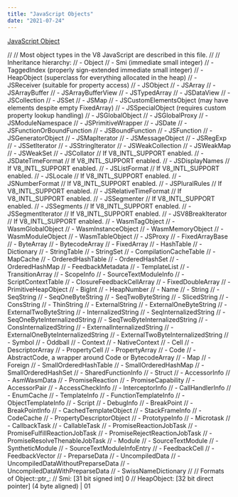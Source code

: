 ```yaml
---
title: "JavaScript Objects"
date: "2021-07-24"
---
```


[JavaScript Object](https://github.com/v8/v8/blob/master/src/objects/objects.h)

//
// Most object types in the V8 JavaScript are described in this file.
//
// Inheritance hierarchy:
// - Object
//   - Smi          (immediate small integer)
//   - TaggedIndex  (properly sign-extended immediate small integer)
//   - HeapObject   (superclass for everything allocated in the heap)
//     - JSReceiver  (suitable for property access)
//       - JSObject
//         - JSArray
//         - JSArrayBuffer
//         - JSArrayBufferView
//           - JSTypedArray
//           - JSDataView
//         - JSCollection
//           - JSSet
//           - JSMap
//         - JSCustomElementsObject (may have elements despite empty FixedArray)
//           - JSSpecialObject (requires custom property lookup handling)
//             - JSGlobalObject
//             - JSGlobalProxy
//             - JSModuleNamespace
//           - JSPrimitiveWrapper
//         - JSDate
//         - JSFunctionOrBoundFunction
//           - JSBoundFunction
//           - JSFunction
//         - JSGeneratorObject
//         - JSMapIterator
//         - JSMessageObject
//         - JSRegExp
//         - JSSetIterator
//         - JSStringIterator
//         - JSWeakCollection
//           - JSWeakMap
//           - JSWeakSet
//         - JSCollator            // If V8_INTL_SUPPORT enabled.
//         - JSDateTimeFormat      // If V8_INTL_SUPPORT enabled.
//         - JSDisplayNames        // If V8_INTL_SUPPORT enabled.
//         - JSListFormat          // If V8_INTL_SUPPORT enabled.
//         - JSLocale              // If V8_INTL_SUPPORT enabled.
//         - JSNumberFormat        // If V8_INTL_SUPPORT enabled.
//         - JSPluralRules         // If V8_INTL_SUPPORT enabled.
//         - JSRelativeTimeFormat  // If V8_INTL_SUPPORT enabled.
//         - JSSegmenter           // If V8_INTL_SUPPORT enabled.
//         - JSSegments            // If V8_INTL_SUPPORT enabled.
//         - JSSegmentIterator     // If V8_INTL_SUPPORT enabled.
//         - JSV8BreakIterator     // If V8_INTL_SUPPORT enabled.
//         - WasmTagObject
//         - WasmGlobalObject
//         - WasmInstanceObject
//         - WasmMemoryObject
//         - WasmModuleObject
//         - WasmTableObject
//       - JSProxy
//     - FixedArrayBase
//       - ByteArray
//       - BytecodeArray
//       - FixedArray
//         - HashTable
//           - Dictionary
//           - StringTable
//           - StringSet
//           - CompilationCacheTable
//           - MapCache
//         - OrderedHashTable
//           - OrderedHashSet
//           - OrderedHashMap
//         - FeedbackMetadata
//         - TemplateList
//         - TransitionArray
//         - ScopeInfo
//         - SourceTextModuleInfo
//         - ScriptContextTable
//         - ClosureFeedbackCellArray
//       - FixedDoubleArray
//     - PrimitiveHeapObject
//       - BigInt
//       - HeapNumber
//       - Name
//         - String
//           - SeqString
//             - SeqOneByteString
//             - SeqTwoByteString
//           - SlicedString
//           - ConsString
//           - ThinString
//           - ExternalString
//             - ExternalOneByteString
//             - ExternalTwoByteString
//           - InternalizedString
//             - SeqInternalizedString
//               - SeqOneByteInternalizedString
//               - SeqTwoByteInternalizedString
//             - ConsInternalizedString
//             - ExternalInternalizedString
//               - ExternalOneByteInternalizedString
//               - ExternalTwoByteInternalizedString
//         - Symbol
//       - Oddball
//     - Context
//       - NativeContext
//     - Cell
//     - DescriptorArray
//     - PropertyCell
//     - PropertyArray
//     - Code
//     - AbstractCode, a wrapper around Code or BytecodeArray
//     - Map
//     - Foreign
//     - SmallOrderedHashTable
//       - SmallOrderedHashMap
//       - SmallOrderedHashSet
//     - SharedFunctionInfo
//     - Struct
//       - AccessorInfo
//       - AsmWasmData
//       - PromiseReaction
//       - PromiseCapability
//       - AccessorPair
//       - AccessCheckInfo
//       - InterceptorInfo
//       - CallHandlerInfo
//       - EnumCache
//       - TemplateInfo
//         - FunctionTemplateInfo
//         - ObjectTemplateInfo
//       - Script
//       - DebugInfo
//       - BreakPoint
//       - BreakPointInfo
//       - CachedTemplateObject
//       - StackFrameInfo
//       - CodeCache
//       - PropertyDescriptorObject
//       - PrototypeInfo
//       - Microtask
//         - CallbackTask
//         - CallableTask
//         - PromiseReactionJobTask
//           - PromiseFulfillReactionJobTask
//           - PromiseRejectReactionJobTask
//         - PromiseResolveThenableJobTask
//       - Module
//         - SourceTextModule
//         - SyntheticModule
//       - SourceTextModuleInfoEntry
//     - FeedbackCell
//     - FeedbackVector
//     - PreparseData
//     - UncompiledData
//       - UncompiledDataWithoutPreparseData
//       - UncompiledDataWithPreparseData
//     - SwissNameDictionary
//
// Formats of Object::ptr_:
//  Smi:        [31 bit signed int] 0
//  HeapObject: [32 bit direct pointer] (4 byte aligned) | 01